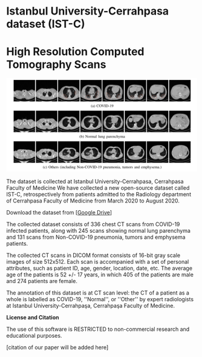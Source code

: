 # Istanbul University-Cerrahpasa dataset (IST-C) 
# High Resolution Computed Tomography Scans 

![Image of IST-C](https://github.com/verimsu/IST-C-dataset/blob/main/IST-C.png)

The dataset is collected at Istanbul University-Cerrahpasa, Cerrahpasa Faculty of Medicine
We have collected a new open-source dataset called IST-C, retrospectively from patients admitted to the Radiology department of Cerrahpasa Faculty of Medicine 
from March 2020 to August 2020. 

Download the dataset from [[Google Drive](https://drive.google.com/drive/folders/1VqP49qNvapCNTfjaff3eAQ23YtIDcKVN?usp=sharing)]

The collected dataset consists of 336 chest CT scans from COVID-19 infected patients, along with 245 scans showing normal lung parenchyma and 131 scans from Non-COVID-19 pneumonia, tumors and emphysema patients. 

The collected CT scans in DICOM format consists of 16-bit gray scale images of size 512x512. Each scan is accompanied with a set of personal attributes, such as patient ID, 
age, gender, location, date, etc. The average age of the patients is 52 +/- 17 years, in which 405 of the patients are male and 274 patients are female. 

The annotation of this dataset is at CT scan level: the CT of a patient as a whole is labelled as COVID-19, ''Normal'', or ''Other'' by expert radiologists at 
Istanbul University-Cerrahpaşa, Cerrahpaşa Faculty of Medicine. 



**License and Citation**

The use of this software is RESTRICTED to non-commercial research and educational purposes.

[citation of our paper will be added here]
